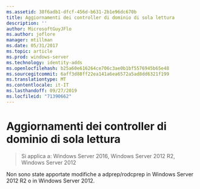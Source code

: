 ```yaml
---
ms.assetid: 38f6adb1-dfcf-456d-b631-2b1e96dc670b
title: Aggiornamenti dei controller di dominio di sola lettura
description: ''
author: MicrosoftGuyJFlo
ms.author: joflore
manager: mtillman
ms.date: 05/31/2017
ms.topic: article
ms.prod: windows-server
ms.technology: identity-adds
ms.openlocfilehash: b25a60e616264ce706c3ae0b1bf5576945b65e48
ms.sourcegitcommit: 6aff3d88ff22ea141a6ea6572a5ad8dd6321f199
ms.translationtype: MT
ms.contentlocale: it-IT
ms.lasthandoff: 09/27/2019
ms.locfileid: "71390662"
---
```

# <a name="read-only-domain-controller-updates"></a>Aggiornamenti dei controller di dominio di sola lettura

>Si applica a: Windows Server 2016, Windows Server 2012 R2, Windows Server 2012

Non sono state apportate modifiche a adprep/rodcprep in Windows Server 2012 R2 o in Windows Server 2012.  
  


